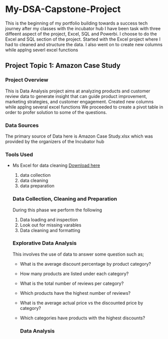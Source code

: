 # My-DSA-Capstone-Project

This is the beginning of my portfolio building towards a success tech journey after my classes with the incubator hub
I have been task with three diffeent aspect of the project, Excel, SQL and Powerbi. I choose to do the Excel and SQL section of the project.
Started with the Excel project where I had to cleaned and structure the data.
I also went on to create new columns while applng severl excel functions

## Project Topic 1: Amazon Case Study

### Project Overview
This is Data Analysis project aims at analyzing products and customer review data to generate insight that can
guide product improvement, marketing strategies, and customer engagement. Created new columns while applng several excel functions
We proceeded to create a pivot table in order to profer solution to some of the questions.

### Data Sources
The primary source of Data here is Amazon Case Study.xlsx which was provided by the organizers of the Incubator hub

### Tools Used
- Ms Excel for data cleaning [Download here]()
   1. data collection
   2. data cleaning
   3. data preparation
 
  ### Data Collection, Cleaning and Preparation
  During this phase we perform the following
  1. Data loading and inspection
  2. Look out for missing varables
  3. Data cleaning and formatting

  ### Explorative Data Analysis
  This involves the use of data to answer some question such as; 
  - What is the average discount percentage by product category?
  - How many products are listed under each category?
  - What is the total number of reviews per category?
  - Which products have the highest number of reviews?
  - What is the average actual price vs the discounted price by category?
  - Which categories have products with the highest discounts?
 
    ### Data Analysis
  

